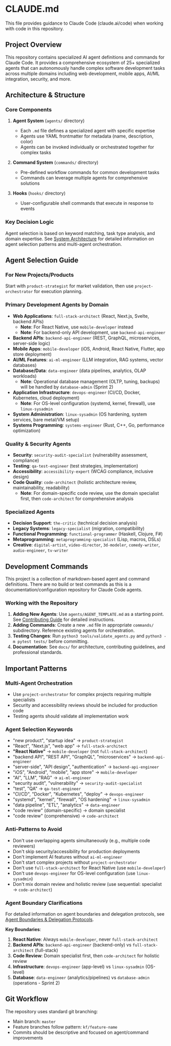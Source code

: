# CLAUDE.md

This file provides guidance to Claude Code (claude.ai/code) when working with code in this repository.

## Project Overview

This repository contains specialized AI agent definitions and commands for Claude Code. It provides a comprehensive ecosystem of 25+ specialized agents that can autonomously handle complex software development tasks across multiple domains including web development, mobile apps, AI/ML integration, security, and more.

## Architecture & Structure

### Core Components

1. **Agent System** (`agents/` directory)
   - Each `.md` file defines a specialized agent with specific expertise
   - Agents use YAML frontmatter for metadata (name, description, color)
   - Agents can be invoked individually or orchestrated together for complex tasks

2. **Command System** (`commands/` directory)
   - Pre-defined workflow commands for common development tasks
   - Commands can leverage multiple agents for comprehensive solutions

3. **Hooks** (`hooks/` directory)
   - User-configurable shell commands that execute in response to events

### Key Decision Logic

Agent selection is based on keyword matching, task type analysis, and domain expertise. See [System Architecture](docs/architecture.md) for detailed information on agent selection patterns and multi-agent orchestration.

## Agent Selection Guide

### For New Projects/Products
Start with `product-strategist` for market validation, then use `project-orchestrator` for execution planning.

### Primary Development Agents by Domain
- **Web Applications**: `full-stack-architect` (React, Next.js, Svelte, backend APIs)
  - **Note**: For React Native, use `mobile-developer` instead
  - **Note**: For backend-only API development, use `backend-api-engineer`
- **Backend APIs**: `backend-api-engineer` (REST, GraphQL, microservices, server-side logic)
- **Mobile Apps**: `mobile-developer` (iOS, Android, React Native, Flutter, app store deployment)
- **AI/ML Features**: `ai-ml-engineer` (LLM integration, RAG systems, vector databases)
- **Database/Data**: `data-engineer` (data pipelines, analytics, OLAP workloads)
  - **Note**: Operational database management (OLTP, tuning, backups) will be handled by `database-admin` (Sprint 2)
- **Application Infrastructure**: `devops-engineer` (CI/CD, Docker, Kubernetes, cloud deployment)
  - **Note**: For OS-level configuration (systemd, kernel, firewall), use `linux-sysadmin`
- **System Administration**: `linux-sysadmin` (OS hardening, system services, bare metal/VM setup)
- **Systems Programming**: `systems-engineer` (Rust, C++, Go, performance optimization)

### Quality & Security Agents
- **Security**: `security-audit-specialist` (vulnerability assessment, compliance)
- **Testing**: `qa-test-engineer` (test strategies, implementation)
- **Accessibility**: `accessibility-expert` (WCAG compliance, inclusive design)
- **Code Quality**: `code-architect` (holistic architecture review, maintainability, readability)
  - **Note**: For domain-specific code review, use the domain specialist first, then `code-architect` for comprehensive analysis

### Specialized Agents
- **Decision Support**: `the-critic` (technical decision analysis)
- **Legacy Systems**: `legacy-specialist` (migration, compatibility)
- **Functional Programming**: `functional-programmer` (Haskell, Clojure, F#)
- **Metaprogramming**: `metaprogramming-specialist` (Lisp, macros, DSLs)
- **Creative**: `digital-artist`, `video-director`, `3d-modeler`, `comedy-writer`, `audio-engineer`, `tv-writer`

## Development Commands

This project is a collection of markdown-based agent and command definitions. There are no build or test commands as this is a documentation/configuration repository for Claude Code agents.

### Working with the Repository

1. **Adding New Agents**: Use `agents/AGENT_TEMPLATE.md` as a starting point. See [Contributing Guide](docs/contributing.md) for detailed instructions.
2. **Adding Commands**: Create a new `.md` file in appropriate `commands/` subdirectory. Reference existing agents for orchestration.
3. **Testing Changes**: Run `python3 tools/validate_agents.py` and `python3 -m pytest tests/` before committing.
4. **Documentation**: See `docs/` for architecture, contributing guidelines, and professional standards.

## Important Patterns

### Multi-Agent Orchestration
- Use `project-orchestrator` for complex projects requiring multiple specialists
- Security and accessibility reviews should be included for production code
- Testing agents should validate all implementation work

### Agent Selection Keywords
- "new product", "startup idea" → `product-strategist`
- "React", "Next.js", "web app" → `full-stack-architect`
- **"React Native"** → `mobile-developer` (not `full-stack-architect`)
- "backend API", "REST API", "GraphQL", "microservices" → `backend-api-engineer`
- "server-side", "API design", "authentication" → `backend-api-engineer`
- "iOS", "Android", "mobile", "app store" → `mobile-developer`
- "AI", "LLM", "RAG" → `ai-ml-engineer`
- "security audit", "vulnerability" → `security-audit-specialist`
- "test", "QA" → `qa-test-engineer`
- "CI/CD", "Docker", "Kubernetes", "deploy" → `devops-engineer`
- "systemd", "kernel", "firewall", "OS hardening" → `linux-sysadmin`
- "data pipeline", "ETL", "analytics" → `data-engineer`
- "code review" (domain-specific) → domain specialist
- "code review" (comprehensive) → `code-architect`

### Anti-Patterns to Avoid
- Don't use overlapping agents simultaneously (e.g., multiple code reviewers)
- Don't skip security/accessibility for production deployments
- Don't implement AI features without `ai-ml-engineer`
- Don't start complex projects without `project-orchestrator`
- Don't use `full-stack-architect` for React Native (use `mobile-developer`)
- Don't use `devops-engineer` for OS-level configuration (use `linux-sysadmin`)
- Don't mix domain review and holistic review (use sequential: specialist → `code-architect`)

### Agent Boundary Clarifications

For detailed information on agent boundaries and delegation protocols, see [Agent Boundaries & Delegation Protocols](docs/architecture.md#agent-boundaries--delegation-protocols).

**Key Boundaries**:
1. **React Native**: Always `mobile-developer`, never `full-stack-architect`
2. **Backend APIs**: `backend-api-engineer` (backend-only) vs `full-stack-architect` (full-stack)
3. **Code Review**: Domain specialist first, then `code-architect` for holistic review
4. **Infrastructure**: `devops-engineer` (app-level) vs `linux-sysadmin` (OS-level)
5. **Database**: `data-engineer` (analytics/pipelines) vs `database-admin` (operations - Sprint 2)

## Git Workflow

The repository uses standard git branching:
- Main branch: `master`
- Feature branches follow pattern: `kf/feature-name`
- Commits should be descriptive and focused on agent/command improvements